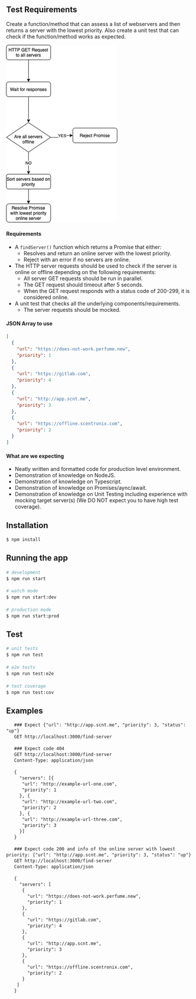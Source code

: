 ## Test Requirements

Create a function/method that can assess a list of webservers and then returns
a server with the lowest priority. Also create a unit test that can check if
the function/method works as expected.

![diagram|301x481](./public/backend.jpeg)

#### Requirements

- A `findServer()` function which returns a Promise that either:
  - Resolves and return an online server with the lowest priority.
  - Reject with an error if no servers are online.
- The HTTP server requests should be used to check if the server is online or offline depending on the following requirements:
  - All server GET requests should be run in parallel.
  - The GET request should timeout after 5 seconds.
  - When the GET request responds with a status code of 200-299, it is considered online.
- A unit test that checks all the underlying components/requirements.
  - The server requests should be mocked.

#### JSON Array to use

```json
[
  {
    "url": "https://does-not-work.perfume.new",
    "priority": 1
  },
  {
    "url": "https://gitlab.com",
    "priority": 4
  },
  {
    "url": "http://app.scnt.me",
    "priority": 3
  },
  {
    "url": "https://offline.scentronix.com",
    "priority": 2
  }
]
```

#### What are we expecting

- Neatly written and formatted code for production level environment.
- Demonstration of knowledge on NodeJS.
- Demonstration of knowledge on Typescript.
- Demonstration of knowledge on Promises/aync/await.
- Demonstration of knowledge on Unit Testing including experience with mocking target server(s) (We DO NOT expect you to have high test coverage).

## Installation

```bash
$ npm install
```

## Running the app

```bash
# development
$ npm run start

# watch mode
$ npm run start:dev

# production mode
$ npm run start:prod
```

## Test

```bash
# unit tests
$ npm run test

# e2e tests
$ npm run test:e2e

# test coverage
$ npm run test:cov
```

## Examples

```http
   ### Expect {"url": "http://app.scnt.me", "priority": 3, "status": "up"}
   GET http://localhost:3000/find-server

   ### Expect code 404
   GET http://localhost:3000/find-server
   Content-Type: application/json

   {
     "servers": [{
      "url": "http://example-url-one.com",
      "priority": 1
     }, {
      "url": "http://example-url-two.com",
      "priority": 2
     }, {
      "url": "http://example-url-three.com",
      "priority": 3
     }]
   }

   ### Expect code 200 and info of the online server with lowest priority: {"url": "http://app.scnt.me", "priority": 3, "status": "up"}
   GET http://localhost:3000/find-server
   Content-Type: application/json

   {
     "servers": [
      {
        "url": "https://does-not-work.perfume.new",
        "priority": 1
      },
      {
        "url": "https://gitlab.com",
        "priority": 4
      },
      {
        "url": "http://app.scnt.me",
        "priority": 3
      },
      {
        "url": "https://offline.scentronix.com",
        "priority": 2
      }
    ]
   }
```
